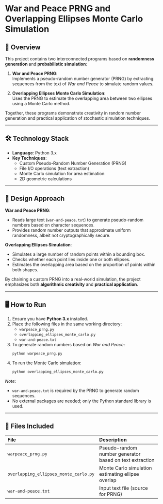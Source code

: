 # War and Peace PRNG and Overlapping Ellipses Monte Carlo Simulation

## 📘 Overview
This project contains two interconnected programs based on **randomness generation** and **probabilistic simulation**:

1. **War and Peace PRNG**:  
   Implements a pseudo-random number generator (PRNG) by extracting sequences from the text of *War and Peace* to simulate random values.

2. **Overlapping Ellipses Monte Carlo Simulation**:  
   Uses the PRNG to estimate the overlapping area between two ellipses using a Monte Carlo method.

Together, these programs demonstrate creativity in random number generation and practical application of stochastic simulation techniques.

---

## 🛠️ Technology Stack
- **Language**: Python 3.x
- **Key Techniques**:
  - Custom Pseudo-Random Number Generation (PRNG)
  - File I/O operations (text extraction)
  - Monte Carlo simulation for area estimation
  - 2D geometric calculations

---

## 🧠 Design Approach
**War and Peace PRNG**:
- Reads large text (`war-and-peace.txt`) to generate pseudo-random numbers based on character sequences.
- Provides random number outputs that approximate uniform randomness, albeit not cryptographically secure.

**Overlapping Ellipses Simulation**:
- Simulates a large number of random points within a bounding box.
- Checks whether each point lies inside one or both ellipses.
- Estimates the overlapping area based on the proportion of points within both shapes.

By chaining a custom PRNG into a real-world simulation, the project emphasizes both **algorithmic creativity** and **practical application**.

---

## 🖥️ How to Run
1. Ensure you have **Python 3.x** installed.
2. Place the following files in the same working directory:
    - `warpeace_prng.py`
    - `overlapping_ellipses_monte_carlo.py`
    - `war-and-peace.txt`
3. To generate random numbers based on *War and Peace*:
    ```bash
    python warpeace_prng.py
    ```
4. To run the Monte Carlo simulation:
    ```bash
    python overlapping_ellipses_monte_carlo.py
    ```

*Note*:  
- `war-and-peace.txt` is required by the PRNG to generate random sequences.
- No external packages are needed; only the Python standard library is used.

---

## 📄 Files Included
| File | Description |
|:---|:---|
| `warpeace_prng.py` | Pseudo-random number generator based on text extraction |
| `overlapping_ellipses_monte_carlo.py` | Monte Carlo simulation estimating ellipse overlap |
| `war-and-peace.txt` | Input text file (source for PRNG) |
